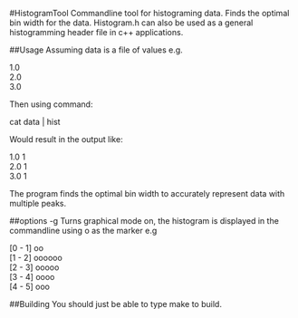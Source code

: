 #HistogramTool
Commandline tool for histograming data. Finds the optimal bin width for the data. Histogram.h can also be used as a general histogramming header file in c++ applications.

##Usage
Assuming data is a file of values e.g.  
  
1.0  
2.0  
3.0  
  
Then using command:  
  
cat data | hist
  
Would result in the output like:  
  
1.0   1  
2.0   1  
3.0   1  
  
The program finds the optimal bin width to accurately represent data with multiple peaks.

##options
-g	Turns graphical mode on, the histogram is displayed in the commandline using o as the marker e.g

[0 - 1]	oo  
[1 - 2] oooooo  
[2 - 3] ooooo  
[3 - 4] oooo  
[4 - 5] ooo  

##Building
You should just be able to type make to build.
